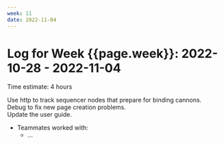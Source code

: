 ```yaml
---
week: 11
date: 2022-11-04
---
```

# Log for Week {{page.week}}: 2022-10-28 - 2022-11-04

Time estimate: 4 hours

Use http to track sequencer nodes that prepare for binding cannons. <br> 
Debug to fix new page creation problems. <br> 
Update the user guide.

- Teammates worked with:
  - ...
